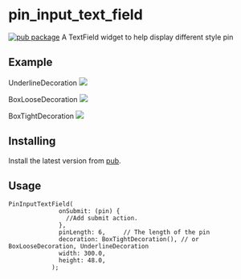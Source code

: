 # pin_input_text_field

[![pub package](https://img.shields.io/pub/v/pin_input_text_field.svg)](https://pub.dartlang.org/packages/pin_input_text_field) A TextField widget to help display different style pin

## Example

UnderlineDecoration
![](https://user-gold-cdn.xitu.io/2018/12/31/1680354b3f04d824?w=808&h=1696&f=gif&s=2209887)


BoxLooseDecoration
![](https://user-gold-cdn.xitu.io/2018/12/31/168035580f8f7a2e?w=804&h=1696&f=gif&s=3533729)


BoxTightDecoration
![](https://user-gold-cdn.xitu.io/2018/12/31/168035580f8f7a2e?w=804&h=1696&f=gif&s=3533729)

## Installing
Install the latest version from [pub](https://pub.dartlang.org/packages/pin_input_text_field).

## Usage

```
PinInputTextField(
              onSubmit: (pin) {
                //Add submit action.
              },
              pinLength: 6,     // The length of the pin
              decoration: BoxTightDecoration(), // or BoxLooseDecoration, UnderlineDecoration
              width: 300.0,
              height: 48.0,
            );
```
